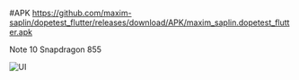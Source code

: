 #APK
https://github.com/maxim-saplin/dopetest_flutter/releases/download/APK/maxim_saplin.dopetest_flutter.apk
 
Note 10 Snapdragon 855
 
![UI](https://raw.githubusercontent.com/maxim-saplin/dopetest_flutter/master/Screenshot_20200609-184950.jpg)
